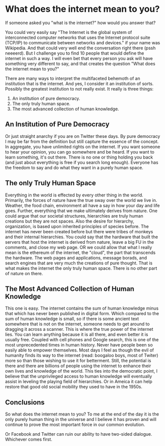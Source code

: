 # What does the internet mean to you?

If someone asked you "what is the internet?" how would you answer that?

You could very easily say "The Internet is the global system of interconnected computer networks that uses the Internet protocol suite (TCP/IP) to communicate between networks and devices." if your name was Wikipedia. And that could very well end the conversation right there (pssh neeeerd). But I challenge you to find 10 people that would define the internet in such a way. I will even bet that every person you ask will have something very different to say, and that creates the question "What does the internet mean to you?"

There are many ways to interpret the multifaceted behemoth of an institution that is the internet. And yes, I consider it an institution of sorts. Possibly the greatest institution to not really exist. It really is three things:

1. An institution of pure democracy.
2. The only truly human space.
3. The most advanced collection of human knowledge.

## An Institution of Pure Democracy

Or just straight anarchy if you are on Twitter these days. By pure democracy I may be far from the definition but still capture the essence of the concept. In aggregate, you have unlimited rights on the internet. If you want someone to hear your opinion, you can go somewhere and be heard. If you want to learn something, it's out there. There is no one or thing holding you back (and just about everything is free if you search long enough). Everyone has the freedom to say and do what they want in a purely human space.

## The only Truly Human Space

Everything in the world is effected by every other thing in the world. Primarily, the forces of nature have the true sway over the world we live in. Weather, the food chain, environment all have a say in how your day and life goes. Further, everything that we make ultimately derives from nature. One could argue that our societal structures, hierarchies are truly human creations but they are not spaces. Also the desire for hierarchy, organization, is based upon inherited principles of species before. The internet has never been created before but there were tribes of monkeys and their internal hierarchies. You could say that the hardware that built the servers that host the internet is derived from nature, leave a big FU in the comments, and close my web page. OR we could allow that what I really mean is the ethereum of the internet, the "cloud", the part that transcends the hardware. The web pages and applications, message borads, and search engines that are very much the creations of pure thought. That is what makes the internet the only truly human space. There is no other part of nature on there.

## The Most Advanced Collection of Human Knowledge

This one is easy. The internet contains the sum of human knowledge minus that which has never been published in digital form. Which compared to the sum of human knowledge is small, so if there is some ancient text somewhere that is not on the internet, someone needs to get around to dragging it across a scanner. This is where the true power of the internet lies. You can learn anything because it is all there, and even better it is usually free. Coupled with cell phones and Google search, this is one of the most unprecedented times in human history. Never have people been so easily able to empower themselves. Most days I feel as though the evil of humanity finds its way to the internet (read: boogaloo boys, most of Twiter) more so than those wishing to use it for betterment. Still, the potential is there and there are billions of people using the internet to enhance their own lives and knowledge of the world. This ties into the democratic point, I believe that the unprivileged access to human knowledge will eventually assist in leveling the playing field of hierarchies. Or in Ameica it can help restore that good old social mobility they used to have in the 1950s.

## Conclusions

So what does the internet mean to you? To me at the end of the day it is the only purely human thing in the universe and I believe it has proven and will continue to prove the most important force in our common evolution.

Or Facebook and Twitter can ruin our ability to have two-sided dialogue. Whichever comes first.







